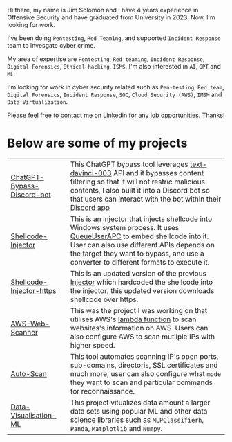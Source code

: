Hi there, my name is Jim Solomon and I have 4 years experience in Offensive Security and have graduated from University in 2023. Now, l'm looking for work.

I've been doing `Pentesting`, `Red Teaming`, and supported `Incident Response` team to invesgate cyber crime.

My area of expertise are `Pentesting`, `Red teaming`, `Incident Response`, `Digital Forensics`, `Ethical hacking`, `ISMS`. I'm also interested in `AI`, `GPT` and `ML`.

I'm looking for work in cyber security related such as `Pen-testing`, `Red team`, `Digital Forensics`, `Incident Response`, `SOC`, `Cloud Security (AWS)`, `IMSM` and `Data Virtualization`. 	

Please feel free to contact me on [Linkedin](https://www.linkedin.com/in/jimsolomonx/) for any job opportunities. Thanks!
# Below are some of my projects 


|                                                                                                      |                                                                                                                                                                                                                                                                                                                                                                                                                                                                                                                                                                                                                                                                              |
|------------------------------------------------------------------------------------------------------|------------------------------------------------------------------------------------------------------------------------------------------------------------------------------------------------------------------------------------------------------------------------------------------------------------------------------------------------------------------------------------------------------------------------------------------------------------------------------------------------------------------------------------------------------------------------------------------------------------------------------------------------------------------------------|
| [ChatGPT-Bypass-Discord-bot](https://github.com/JimSolomon/ChatGPT-Bypass-Discord-bot)                                     | This ChatGPT bypass tool leverages  [text-davinci-003](https://platform.openai.com/docs/models/gpt-3-5) API and it bypasses content filtering so that it will not restric malicious contents, I also built it into a Discord bot so that users can interact with the bot within their [Discord app](https://discord.com/)                                                                                                                                                                                                                                                                                                                                                                                                                                     |
| [Shellcode-Injector](https://github.com/JimSolomon/Shellcode-Injector)                                | This is an injector that injects shellcode into Windows system process. It uses [QueueUserAPC](https://learn.microsoft.com/en-us/windows/win32/api/processthreadsapi/nf-processthreadsapi-queueuserapc) to embed shellcode into it. User can also use different APIs depends on the target they want to bypass, and use a converter to different formats to execute it.                                                                                                                                                                                                                                                                                                                                                                                                                                                 |
|  [Shellcode-Injector-https](https://github.com/JimSolomon/Shellcode-Injector-https) | This is an updated version of the previous [Injector](https://github.com/JimSolomon/Shellcode-Injector) which hardcoded the shellcode into the injector, this updated version downloads shellcode over https.                                                                                                                                                                                                                                                                                                                                                         |
|  [AWS-Web-Scanner](https://github.com/JimSolomon/AWS-Web-Scanner)                               | This was the project I was working on that utilises AWS's [lambda function](https://aws.amazon.com/lambda/) to scan websites's information on AWS. Users can also configure AWS to scan mutilple IPs with higher speed. |
| [Auto-Scan](https://github.com/JimSolomon/Auto-Scan)                             | This tool  automates scanning IP's open ports, sub-domains, directoris, SSL certificates and much more, user can also configure what `mode` they want to scan and particular commands for reconnaissance.                                                                                                                                                                                                                                                                                                                                                     |
| [Data-Visualisation-ML](https://github.com/JimSolomon/Data-Visualisation-ML)              | This project vitualizes data amount a larger data sets using popular ML and other data science libraries such as `MLPClassifierh`, `Panda`, `Matplotlib` and `Numpy`.                                                                                 |                                                                                                                                                                                                                                                                                                                                                                                                                                                                                                                                                                                                                                                                              |
                                                                                                                                                                                                                                                                                                                                                                                                                                                                                                                                                                                                                                                                                                                                                                                                                                                                                                                                                                                                           
